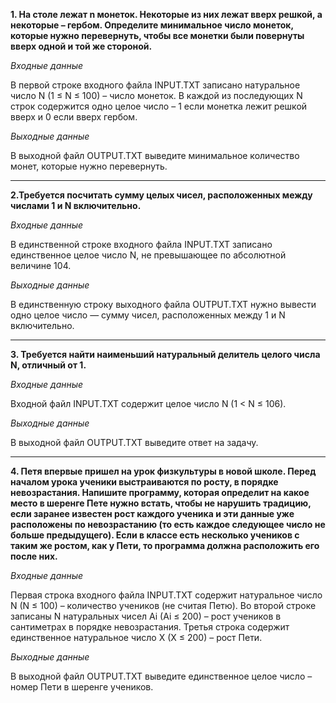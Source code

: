 **1. На столе лежат n монеток. Некоторые из них лежат вверх решкой, а некоторые – гербом.
Определите минимальное число монеток, которые нужно перевернуть,
чтобы все монетки были повернуты вверх одной и той же стороной.**

*Входные данные*

В первой строке входного файла INPUT.TXT записано натуральное число N (1 ≤ N ≤ 100) – число монеток.
В каждой из последующих N строк содержится одно целое число – 1 если монетка лежит решкой вверх и 0 если вверх гербом.

*Выходные данные*

В выходной файл OUTPUT.TXT выведите минимальное количество монет, которые нужно перевернуть.

***

**2.Требуется посчитать сумму целых чисел, расположенных между числами 1 и N включительно.**

*Входные данные*

В единственной строке входного файла INPUT.TXT записано единственное целое число N,
не превышающее по абсолютной величине 104.

*Выходные данные*

В единственную строку выходного файла OUTPUT.TXT нужно вывести одно целое число — сумму чисел,
расположенных между 1 и N включительно.

***

**3. Требуется найти наименьший натуральный делитель целого числа N, отличный от 1.**

*Входные данные*

Входной файл INPUT.TXT содержит целое число N (1 < N ≤ 106).

*Выходные данные*

В выходной файл OUTPUT.TXT выведите ответ на задачу.

***

**4. Петя впервые пришел на урок физкультуры в новой школе.
Перед началом урока ученики выстраиваются по росту, в порядке невозрастания.
Напишите программу, которая определит на какое место в шеренге Пете нужно встать,
чтобы не нарушить традицию, если заранее известен рост каждого ученика и эти данные уже расположены по невозрастанию
(то есть каждое следующее число не больше предыдущего).
Если в классе есть несколько учеников с таким же ростом, как у Пети, то программа должна расположить его после них.**

*Входные данные*

Первая строка входного файла INPUT.TXT содержит натуральное число N (N ≤ 100) – количество учеников (не считая Петю).
Во второй строке записаны N натуральных чисел Ai (Ai ≤ 200) – рост учеников в сантиметрах в порядке невозрастания.
Третья строка содержит единственное натуральное число X (X ≤ 200) – рост Пети.

*Выходные данные*

В выходной файл OUTPUT.TXT выведите единственное целое число – номер Пети в шеренге учеников.
